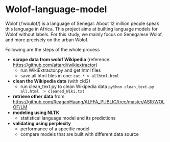 # Wolof-language-model
Wolof (/ˈwoʊlɒf/) is a language of Senegal. About 12 million people speak this language in Africa. This project aims at builting language models for Wolof without labels. For this study, we mainly focus on Senegalese Wolof, and more precisely on the urban Wolof.

Following are the steps of the whole process      
- **scrape data from wolof Wikipedia** (reference: https://github.com/attardi/wikiextractor)
  * run WikiExtractor.py and get html files
  * save all html files in one: `cat * > allhtml.html`
- **clean the Wikipedia data** (with cld2)
  * run clean_text.py to clean Wikipedia data `python clean_text.py all.html  > cleaned_Wiki.txt`
- **retrieve other data** from https://github.com/ReaganHuang/ALFFA_PUBLIC/tree/master/ASR/WOLOF/LM
- **modeling using NLTK**
  * statistical language model and its predictions
- **validating using perplexity**
  * performance of a specific model
  * compare models that are built with different data source

